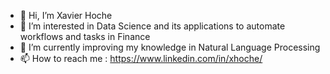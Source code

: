- 👋 Hi, I’m Xavier Hoche
- 👀 I’m interested in Data Science and its applications to automate workflows and tasks in Finance
- 🌱 I’m currently improving my knowledge in Natural Language Processing
- 📫 How to reach me : https://www.linkedin.com/in/xhoche/

<!---
xhoche/xhoche is a ✨ special ✨ repository because its `README.md` (this file) appears on your GitHub profile.
You can click the Preview link to take a look at your changes.
--->
